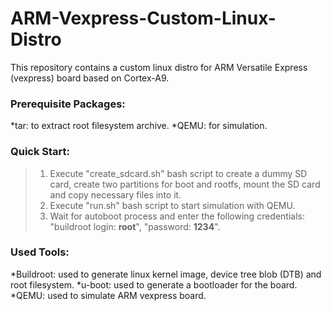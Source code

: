 # ARM-Vexpress-Custom-Linux-Distro
This repository contains a custom linux distro for ARM Versatile Express (vexpress) board based on Cortex-A9.

### Prerequisite Packages:
\*tar: to extract root filesystem archive.
\*QEMU: for simulation.

### Quick Start:
>1. Execute "create_sdcard.sh" bash script to create a dummy SD card, create two partitions for boot and rootfs, mount the SD card and copy necessary files into it.
>2. Execute "run.sh" bash script to start simulation with QEMU.
>3. Wait for autoboot process and enter the following credentials:
> "buildroot login: **root**", "password: **1234**".

### Used Tools:
\*Buildroot: used to generate linux kernel image, device tree blob (DTB) and root filesystem.
\*u-boot: used to generate a bootloader for the board.
\*QEMU: used to simulate ARM vexpress board.
